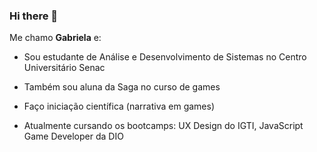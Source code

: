 ### Hi there 👋


Me chamo **Gabriela** e:



- Sou estudante de Análise e Desenvolvimento de Sistemas no Centro Universitário Senac

  

- Também sou aluna da Saga no curso de games

  

- Faço iniciação científica  (narrativa em games)

  

- Atualmente cursando os bootcamps: UX Design do IGTI, JavaScript Game Developer da DIO
